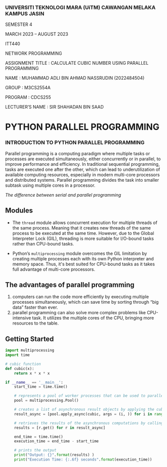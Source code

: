 ### UNIVERSITI TEKNOLOGI MARA (UiTM) CAWANGAN MELAKA KAMPUS JASIN

SEMESTER 4

MARCH 2023 – AUGUST 2023

ITT440

NETWORK PROGRAMMING 

ASSIGNMENT TITLE : CALCULATE CUBIC NUMBER USING PARALLEL PROGRAMMING

NAME : MUHAMMAD ADLI BIN AHMAD NASSRUDIN (2022484504)

GROUP : M3CS2554A

PROGRAM : CDCS255

LECTURER’S NAME : SIR SHAHADAN BIN SAAD

# PYTHON PARALLEL PROGRAMMING

### INTRODUCTION TO PYTHON PARALLEL PROGRAMMING
Parallel programming is a computing paradigm where multiple tasks or processes are executed simultaneously, either concurrently or in parallel, to improve performance and efficiency. In traditional sequential programming, tasks are executed one after the other, which can lead to underutilization of available computing resources, especially in modern multi-core processors and distributed systems. Parallel programming divides the task into smaller subtask using multiple cores in a processor.
 
*The difference between serial and parallel programming*

## Modules
 * The `thread` module allows concurrent execution for multiple threads of the same process. Meaning that it creates new threads of the same process to be executed at the same time. However, due to the Global Interpreter Lock (GIL), threading is more suitable for I/O-bound tasks rather than CPU-bound tasks.
   
 * Python’s `multiprocessing` module overcomes the GIL limitation by creating multiple processes each with its own Python interpreter and memory space. Thus, it's best suited for CPU-bound tasks as it takes full advantage of multi-core processors.
   
## The advantages of parallel programming
1. computers can run the code more efficiently by executing multiple processes simultaneously, which can save time by sorting through “big data” faster than ever.
2. parallel programming can also solve more complex problems like CPU-intensive task. It utilizes the multiple cores of the CPU, bringing more resources to the table.
   
## Getting Started
```python
import multiprocessing
import time

# cubic function 
def cubic(x):
    return x * x * x

if __name__ == '__main__':
    start_time = time.time()

    # represents a pool of worker processes that can be used to parallelize tasks.
    pool = multiprocessing.Pool()

    # creates a list of asynchronous result objects by applying the cubic function
    result_async = [pool.apply_async(cubic, args = (i, )) for i in range(10)]

    # retrieves the results of the asynchronous computations by calling the get method on each AsyncResult object
    results = [r.get() for r in result_async]

    end_time = time.time()
    execution_time = end_time - start_time

    # prints the output
    print("Output: {}".format(results) ) 
    print("Execution Time: {:.6f} seconds".format(execution_time))
```
